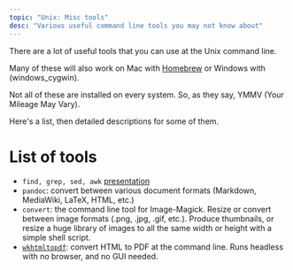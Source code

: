 ```yaml
---
topic: "Unix: Misc tools"
desc: "Various useful command line tools you may not know about"
---
```


There are a lot of useful tools that you can use at the Unix command line.  

Many of these will also work on Mac with [Homebrew](mac_homebrew) or Windows with (windows_cygwin).

Not all of these are installed on every system.   So, as they say, YMMV (Your Mileage May Vary).

Here's a list, then detailed descriptions for some of them.

# List of tools

* `find, grep, sed, awk` [presentation](https://wilsonericn.wordpress.com/2011/08/25/find-grep-sed-and-awk/)
* `pandoc`: convert between various document formats (Markdown, MediaWiki, LaTeX, HTML, etc.)
* `convert`: the command line tool for Image-Magick.  Resize or convert between image formats (.png, .jpg, .gif, etc.).  Produce thumbnails, or resize a huge library of images to all the same width or height with a simple shell script.
* [`wkhtmltopdf`](http://wkhtmltopdf.org/): convert HTML to PDF at the command line.  Runs headless with no browser, and no GUI needed.

